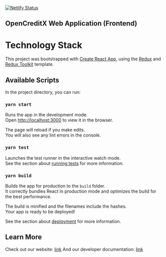 [![Netlify Status](https://api.netlify.com/api/v1/badges/b14bb33a-b300-486b-9da1-56398405b5e4/deploy-status)](https://app.netlify.com/sites/gallant-leavitt-2d45a6/deploys)

## OpenCreditX Web Application (Frontend)

# Technology Stack
This project was bootstrapped with [Create React App](https://github.com/facebook/create-react-app), using the [Redux](https://redux.js.org/) and [Redux Toolkit](https://redux-toolkit.js.org/) template.

## Available Scripts

In the project directory, you can run:

### `yarn start`

Runs the app in the development mode.<br />
Open [http://localhost:3000](http://localhost:3000) to view it in the browser.

The page will reload if you make edits.<br />
You will also see any lint errors in the console.

### `yarn test`

Launches the test runner in the interactive watch mode.<br />
See the section about [running tests](https://facebook.github.io/create-react-app/docs/running-tests) for more information.

### `yarn build`

Builds the app for production to the `build` folder.<br />
It correctly bundles React in production mode and optimizes the build for the best performance.

The build is minified and the filenames include the hashes.<br />
Your app is ready to be deployed!

See the section about [deployment](https://facebook.github.io/create-react-app/docs/deployment) for more information.

## Learn More

Check out our website: [link](https://opencreditx.com)
And our developer documentation: [link](https://opencreditx-admin.gitbook.io/opencreditx/)




